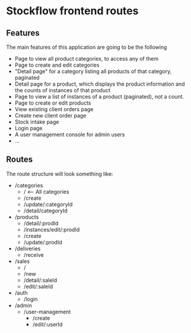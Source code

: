 # Stockflow frontend routes

## Features

The main features of this application are going to be the following

- Page to view all product categories, to access any of them
- Page to create and edit categories
- "Detail page" for a category listing all products of that category, paginated
- Detail page for a product, which displays the product information and the counts of instances of that product
- Page to view a list of instances of a product (paginated), not a count.
- Page to create or edit products
- View existing client orders page
- Create new client order page
- Stock intake page
- Login page
- A user management console for admin users
- ...

## Routes

The route structure will look something like:

- /categories
  - /  <-- All categories
  - /create
  - /update/:categoryId
  - /detail/categoryId
- /products
  - /detail/:prodId
  - /instances/edit/:prodId
  - /create
  - /update/:prodId
- /deliveries
  - /receive
- /sales
  - /
  - /new
  - /detail/:saleId
  - /edit/:saleId
- /auth
  - /login
- /admin
  - /user-management
    - /create
    - /edit/:userId
